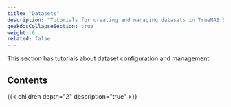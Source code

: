 ```yaml
---
title: "Datasets"
description: "Tutorials for creating and managing datasets in TrueNAS SCALE."
geekdocCollapseSection: true
weight: 6
related: false
---
```


This section has tutorials about dataset configuration and management.

<div class="noprint">

## Contents

{{< children depth="2" description="true" >}}

</div>
